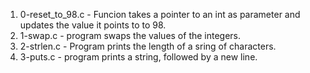 1. 0-reset_to_98.c - Funcion takes a pointer to an int as parameter and updates the value it points to to 98.
2. 1-swap.c - program swaps the values of the integers.
3. 2-strlen.c - Program prints the length of a sring of characters.
4. 3-puts.c - program prints a string, followed by a new line. 
